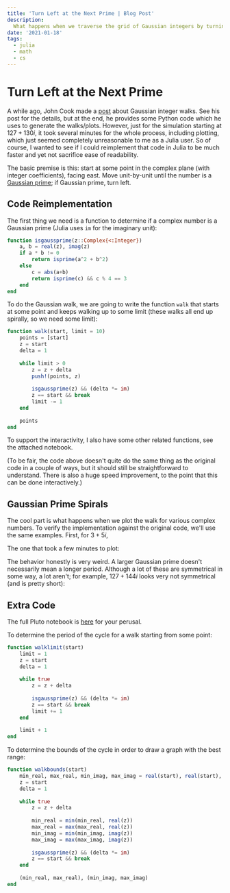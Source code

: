 ```yaml
---
title: 'Turn Left at the Next Prime | Blog Post'
description: 
  What happens when we traverse the grid of Gaussian integers by turning left whenever we hit a Gaussian prime? This is a Julia implementation of a simulation originally in Python (but was too slow for interactive exploration) of an idea originally brought up on Stack Overflow. Lots of interesting images.
date: '2021-01-18'
tags:
  - julia
  - math
  - cs
---
```


<script setup lang="ts">
import ImageFigure from "../../components/ImageFigure.vue";
</script>

# Turn Left at the Next Prime

A while ago, John Cook made a [post](https://www.johndcook.com/blog/2020/09/24/gaussian_integer_walk/) about Gaussian integer walks. 
See his post for the details, but at the end, he provides some Python code which he uses to generate the walks/plots. 
However, just for the simulation starting at $127+130i$, it took several minutes for the whole process, including plotting, which just seemed completely unreasonable to me as a Julia user. So of course, I wanted to see if I could reimplement that code in Julia to be much faster and yet not sacrifice ease of readability. 

The basic premise is this: start at some point in the complex plane (with integer
coefficients), facing east. Move unit-by-unit until the number is a
[Gaussian prime](https://en.wikipedia.org/wiki/Gaussian_integer#:~:text=A%20Gaussian%20integer%20a%20%2B%20bi%20is%20a%20Gaussian%20prime%20if,the%20form%204n%20%2B%203);
if Gaussian prime, turn left.

## Code Reimplementation

The first thing we need is a function to determine if a complex number is a
Gaussian prime (Julia uses `im` for the imaginary unit):
```julia
function isgaussprime(z::Complex{<:Integer})
    a, b = real(z), imag(z)
    if a * b != 0
        return isprime(a^2 + b^2)
    else
        c = abs(a+b)
        return isprime(c) && c % 4 == 3
    end
end
```

To do the Gaussian walk, we are going to write the function `walk` that starts at some
point and keeps walking up to some limit (these walks all end up spirally, so we need
some limit):
```julia
function walk(start, limit = 10)
    points = [start]
    z = start
    delta = 1
    
    while limit > 0
        z = z + delta
        push!(points, z)
        
        isgaussprime(z) && (delta *= im)
        z == start && break
        limit -= 1
    end
    
    points
end
```

To support the interactivity, I also have some other related functions, see the attached
notebook.

(To be fair, the code above doesn't quite do the same thing as the original code in a
couple of ways, but it should still be straightforward to understand. There is also a huge
speed improvement, to the point that this can be done interactively.)

## Gaussian Prime Spirals
The cool part is what happens when we plot the walk for various complex numbers. To
verify the implementation against the original code, we'll use the same examples. First,
for $3 + 5i$,

<ImageFigure 
  src="https://imagedelivery.net/7C1mUcUrNdx3duk-3ddYww/50a679f0-dc23-4248-c8db-6e3b66fdf900/public" 
  caption="The spiral starting at 3+5i."/>

The one that took a few minutes to plot:

<ImageFigure 
  src="https://imagedelivery.net/7C1mUcUrNdx3duk-3ddYww/41cde025-cbee-4545-e547-0f274d980500/public" 
  caption="The spiral starting at 127+130i."/>

The behavior honestly is very weird. A larger Gaussian prime doesn't necessarily mean a
longer period. Although a lot of these are symmetrical in some way, a lot aren't; for
example, $127+144i$ looks very not symmetrical (and is pretty short):

<ImageFigure 
  src="https://imagedelivery.net/7C1mUcUrNdx3duk-3ddYww/64a7523c-151f-44c8-68d9-6f9c9cd3c600/public" 
  caption="The spiral starting at 127+144i."/>

## Extra Code
The full Pluto notebook is
[here](https://github.com/tmthyln/notebooks/tree/master/LeftAtTheNextPrime)
for your perusal.

To determine the period of the cycle for a walk starting from some point:
```julia
function walklimit(start)
    limit = 1
    z = start
    delta = 1
    
    while true
        z = z + delta
        
        isgaussprime(z) && (delta *= im)
        z == start && break
        limit += 1
    end
    
    limit + 1
end
```

To determine the bounds of the cycle in order to draw a graph with the best range:
```julia
function walkbounds(start)
    min_real, max_real, min_imag, max_imag = real(start), real(start), imag(start), imag(start)
    z = start
    delta = 1
    
    while true
        z = z + delta
        
        min_real = min(min_real, real(z))
        max_real = max(max_real, real(z))
        min_imag = min(min_imag, imag(z))
        max_imag = max(max_imag, imag(z))
        
        isgaussprime(z) && (delta *= im)
        z == start && break
    end
    
    (min_real, max_real), (min_imag, max_imag)
end
```
